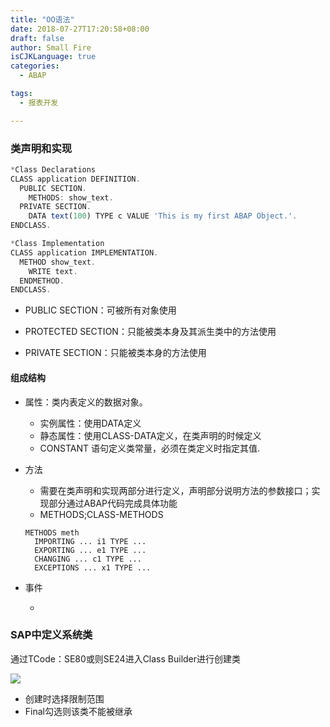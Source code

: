 ```yaml
---
title: "OO语法"
date: 2018-07-27T17:20:58+08:00
draft: false
author: Small Fire
isCJKLanguage: true
categories: 
  - ABAP

tags: 
  - 报表开发

---
```




### 类声明和实现

```js
*Class Declarations
CLASS application DEFINITION.
  PUBLIC SECTION.
    METHODS: show_text.
  PRIVATE SECTION.
    DATA text(100) TYPE c VALUE 'This is my first ABAP Object.'.
ENDCLASS.

*Class Implementation
CLASS application IMPLEMENTATION.
  METHOD show_text.
    WRITE text.
  ENDMETHOD.
ENDCLASS.
```

- PUBLIC SECTION：可被所有对象使用

- PROTECTED SECTION：只能被类本身及其派生类中的方法使用
- PRIVATE SECTION：只能被类本身的方法使用

#### 组成结构

- 属性：类内表定义的数据对象。

  - 实例属性：使用DATA定义
  - 静态属性：使用CLASS-DATA定义，在类声明的时候定义
  - CONSTANT 语句定义类常量，必须在类定义时指定其值.

- 方法

  - 需要在类声明和实现两部分进行定义，声明部分说明方法的参数接口；实现部分通过ABAP代码完成具体功能
  - METHODS;CLASS-METHODS

  ```JS
  METHODS meth
    IMPORTING ... i1 TYPE ...
    EXPORTING ... e1 TYPE ...
    CHANGING ... c1 TYPE ...
    EXCEPTIONS ... x1 TYPE ...
  ```

- 事件

  - 

### SAP中定义系统类

通过TCode：SE80或则SE24进入Class Builder进行创建类

![](/images/ABAP/OO1.png)

- 创建时选择限制范围
- Final勾选则该类不能被继承